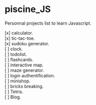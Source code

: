 # piscine_JS
Personnal projects list to learn Javascript.

[x] calculator.<br>
[x] tic-tac-toe.<br>
[x] sudoku generator.<br>
[ ] clock.<br>
[ ] todolist.<br>
[ ] flashcards.<br>
[ ] interactive map.<br>
[ ] maze generator.<br>
[ ] login authentification.<br>
[ ] minishop.<br>
[ ] bricks breaking.<br>
[ ] Tetris.<br>
[ ] Blog.<br>
